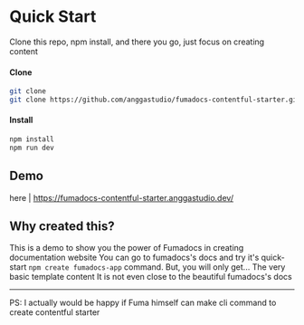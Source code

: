 # Quick Start
Clone this repo, npm install, and there you go, just focus on creating content

#### Clone
``` bash
git clone
git clone https://github.com/anggastudio/fumadocs-contentful-starter.git
```
#### Install
``` bash
npm install
npm run dev
```

## Demo
here | https://fumadocs-contentful-starter.anggastudio.dev/

## Why created this?
This is a demo to show you the power of Fumadocs in creating documentation website
You can go to fumadocs's docs and try it's quick-start `npm create fumadocs-app` command.
But, you will only get...
The very basic template content
It is not even close to the beautiful fumadocs's docs

---
PS: I actually would be happy if Fuma himself can make cli command to create contentful starter
